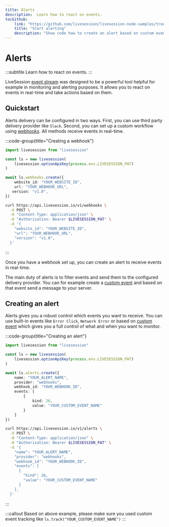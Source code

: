 ```yaml
---
title: Alerts
description:  Learn how to react on events.
tocGithub: 
    link: "https://github.com/livesession/livesession-node-samples/tree/master/alerts"
    title: "Start alerting"
    description: "Show code how to create an alert based on custom event."
---
```


# Alerts
:::subtitle
Learn how to react on events.
:::

LiveSession [event stream](https://livesession.io/features) was designed to be a powerful tool helpful for example in monitoring and alerting purposes.
It allows you to react on events in real-time and take actions based on them.

## Quickstart
Alerts delivery can be configured in two ways. First, you can use third party delivery provider like `Slack`.
Second, you can set up a custom workflow using [webhooks](https://en.wikipedia.org/wiki/Webhook). All methods receive events in real-time.

:::code-group{title="Creating a webhook"}
```ts sdk
import livesession from "livesession"

const ls = new livesession(
    livesession.optionApiKey(process.env.LIVESESSION_PAT)
)

await ls.webhooks.create({
    website_id: "YOUR_WEBSITE_ID",
    url: "YOUR_WEBHOOK_URL",
   version: "v1.0",
})
```

```sh curl
curl https://api.livesession.io/v1/webhooks \
  -X POST \
  -H "Content-Type: application/json" \
  -H "Authorization: Bearer $LIVESESSION_PAT" \
  -d '{
    "website_id": "YOUR_WEBSITE_ID",
    "url": "YOUR_WEBHOOK_URL",
    "version": "v1.0",
  }'
```
:::

Once you have a webhook set up, you can create an alert to receive events in real-time.

The main duty of alerts is to filter events and send them to the configured delivery provider.
You can for example create a [custom event](https://help.livesession.io/en/articles/8496404-custom-events) and based on that event send a message to your server.

## Creating an alert
Alerts gives you a robust control which events you want to receive.
You can use built-in events like `Error Click`, `Network Error` or based on [custom event](https://help.livesession.io/en/articles/8496404-custom-events) which gives you a full control of
what and when you want to monitor.

:::code-group{title="Creating an alert"}
```ts sdk
import livesession from "livesession"

const ls = new livesession(
    livesession.optionApiKey(process.env.LIVESESSION_PAT)
)

await ls.alerts.create({
    name: "YOUR_ALERT_NAME",
    provider: "webhooks",
    webhook_id: "YOUR_WEBHOOK_ID",
    events: [
        {
            kind: 26,
            value: "YOUR_CUSTOM_EVENT_NAME"
        }
    ]
})
```

```sh curl 
curl https://api.livesession.io/v1/alerts \
  -X POST \
  -H "Content-Type: application/json" \
  -H "Authorization: Bearer $LIVESESSION_PAT" \
  -d '{
    "name": "YOUR_ALERT_NAME",
    "provider": "webhooks",
    "webhook_id": "YOUR_WEBHOOK_ID",
    "events": [
      {
        "kind": 26,
        "value": "YOUR_CUSTOM_EVENT_NAME"
      }
    ],
  }'
```
:::

:::callout
Based on above example, please make sure you used custom event tracking like
`ls.track("YOUR_CUSTOM_EVENT_NAME")`
:::
